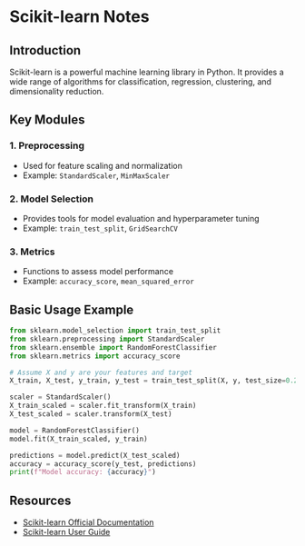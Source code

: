 # Scikit-learn Notes

## Introduction
Scikit-learn is a powerful machine learning library in Python. It provides a wide range of algorithms for classification, regression, clustering, and dimensionality reduction.

## Key Modules

### 1. Preprocessing
- Used for feature scaling and normalization
- Example: `StandardScaler`, `MinMaxScaler`

### 2. Model Selection
- Provides tools for model evaluation and hyperparameter tuning
- Example: `train_test_split`, `GridSearchCV`

### 3. Metrics
- Functions to assess model performance
- Example: `accuracy_score`, `mean_squared_error`

## Basic Usage Example

```python
from sklearn.model_selection import train_test_split
from sklearn.preprocessing import StandardScaler
from sklearn.ensemble import RandomForestClassifier
from sklearn.metrics import accuracy_score

# Assume X and y are your features and target
X_train, X_test, y_train, y_test = train_test_split(X, y, test_size=0.2)

scaler = StandardScaler()
X_train_scaled = scaler.fit_transform(X_train)
X_test_scaled = scaler.transform(X_test)

model = RandomForestClassifier()
model.fit(X_train_scaled, y_train)

predictions = model.predict(X_test_scaled)
accuracy = accuracy_score(y_test, predictions)
print(f"Model accuracy: {accuracy}")
```

## Resources
- [Scikit-learn Official Documentation](https://scikit-learn.org/stable/documentation.html)
- [Scikit-learn User Guide](https://scikit-learn.org/stable/user_guide.html)
